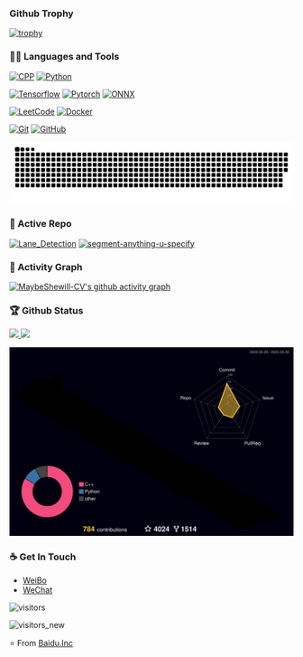 ### Github Trophy
[![trophy](https://github-profile-trophy.vercel.app/?username=MaybeShewill-CV&theme=dracula&tile=Stars,Followers,Commits,Issues,PullRequests,Repositories&row=1)](https://github.com/ryo-ma/github-profile-trophy)

### 👨‍💻 Languages and Tools
[![CPP](https://img.shields.io/badge/C++-Solutions-blue.svg?style=flat&logo=c%2B%2Blink=https://github.com/MaybeShewill-CV)](https://github.com/MaybeShewill-CV) 
[![Python](https://img.shields.io/badge/-Python-black?style=flat&logo=python&link=https://github.com/MaybeShewill-CV)](https://github.com/MaybeShewill-CV) 

[![Tensorflow](https://img.shields.io/badge/-Tensorflow-gray?style=flat&logo=tensorflow&link=https://github.com/MaybeShewill-CV)](https://github.com/MaybeShewill-CV)
[![Pytorch](https://img.shields.io/badge/-Pytorch-gray?style=flat&logo=Pytorch&link=https://github.com/MaybeShewill-CV)](https://github.com/MaybeShewill-CV)
[![ONNX](https://img.shields.io/badge/-ONNX-gray?style=flat&logo=onnx&link=https://github.com/MaybeShewill-CV)](https://github.com/MaybeShewill-CV)

[![LeetCode](https://img.shields.io/badge/-LeetCode-02569B?style=flat&logo=leetCode&link=https://github.com/MaybeShewill-CV)](https://github.com/MaybeShewill-CV)
[![Docker](https://img.shields.io/badge/-Docker-black?style=flat&logo=docker&link=https://github.com/MaybeShewill-CV)](https://github.com/MaybeShewill-CV)

[![Git](https://img.shields.io/badge/-Git-black?style=flat&logo=git&link=https://github.com/MaybeShewill-CV)](https://github.com/MaybeShewill-CV)
[![GitHub](https://img.shields.io/badge/-GitHub-181717?style=flat&logo=github&link=https://github.com/MaybeShewill-CV)](https://github.com/MaybeShewill-CV)

[![Contribution snake Light](https://raw.githubusercontent.com/MaybeShewill-CV/MaybeShewill-CV/output/github-snake.svg)](https://github.com/Platane/snk#gh-dark-mode-only)

### 👀 Active Repo
[![Lane_Detection](https://github-readme-stats.zohan.tech/api/pin/?username=MaybeShewill-CV&repo=lanenet-lane-detection&theme=dark)](https://github.com/MaybeShewill-CV/lanenet-lane-detection)
[![segment-anything-u-specify](https://github-readme-stats.zohan.tech/api/pin/?username=MaybeShewill-CV&repo=segment-anything-u-specify&theme=dark)](https://github.com/MaybeShewill-CV/segment-anything-u-specify)

### 👀 Activity Graph
[![MaybeShewill-CV's github activity graph](https://github-readme-activity-graph.vercel.app/graph?username=MaybeShewill-CV&theme=react-dark)](https://github-readme-activity-graph.vercel.app)

### 🏆 Github Status
<p align="left">
<a href="https://github.com/MaybeShewill-CV">
  <img height="185em" src="https://github-readme-stats.zohan.tech/api?username=MaybeShewill-CV&show_icons=true&theme=radical&include_all_commits=true"/>
  <img height="185em" src="https://github-readme-stats.zohan.tech/api/top-langs/?username=MaybeShewill-CV&theme=radical&layout=compact"/>
</a>
</p>

<!--   profile-green-animate -->
![](./profile-3d-contrib/profile-night-rainbow.svg)

### ☕ Get In Touch

- [WeiBo](https://weibo.com/3073002595/profile?rightmod=1&wvr=6&mod=personinfo&is_all=1)
- [WeChat](https://github.com/MaybeShewill-CV/MaybeShewill-CV/blob/master/data/qr_resize.jpg)

![visitors](https://visitor-badge.glitch.me/badge?page_id=MaybeShewill-CV.visitor-badge)

![visitors_new](https://komarev.com/ghpvc/?username=MaybeShewill-CV&label=PROFILE+VISITORS&style=flat-square&color=yellowgreen)

⭐️ From [Baidu.Inc](https://github.com/MaybeShewill-CV)